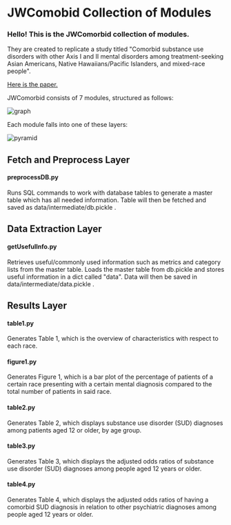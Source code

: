 # JWComobid Collection of Modules

### Hello! This is the JWComorbid collection of modules. 

They are created to replicate a study titled 
"Comorbid substance use disorders with other Axis I and II mental disorders
among treatment-seeking Asian Americans, Native Hawaiians/Pacific Islanders, and mixed-race people".

[Here is the paper.](https://doi.org/10.1016/J.JPSYCHIRES.2013.08.022)

JWComorbid consists of 7 modules, structured as follows:

![graph](https://drive.google.com/uc?export=view&id=1wrNcFnupN_zXXtRtYhcUNuOtu5rK5p0o)

Each module falls into one of these layers:

![pyramid](https://drive.google.com/uc?export=view&id=1s75VDvlbMXj48eA2Y6jc7LdyJxhpQOeU)


## Fetch and Preprocess Layer
#### preprocessDB.py

Runs SQL commands to work with database tables to generate a master table which has all needed information. 
Table will then be fetched and saved as data/intermediate/db.pickle .

## Data Extraction Layer
#### getUsefulInfo.py

Retrieves useful/commonly used information such as metrics and category lists from the master table.
Loads the master table from db.pickle and stores useful information in a dict called "data".
Data will then be saved in 	data/intermediate/data.pickle .


## Results Layer
#### table1.py

Generates Table 1, which is the overview of characteristics with respect to each race.

#### figure1.py

Generates Figure 1, which is a bar plot of the percentage of patients of a certain race presenting with a certain mental diagnosis 
compared to the total number of patients in said race.

#### table2.py

Generates Table 2, which displays substance use disorder (SUD) diagnoses among patients aged 12 or older, by age group.

#### table3.py

Generates Table 3, which displays the adjusted odds ratios of substance use disorder (SUD) diagnoses among people aged 12 years or older.

#### table4.py

Generates Table 4, which displays the adjusted odds ratios of having a comorbid SUD diagnosis in relation to other psychiatric diagnoses among people aged 12 years or older.
